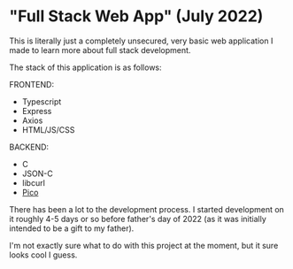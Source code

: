 # "Full Stack Web App" (July 2022)

This is literally just a completely unsecured, very basic web application I made to learn more about full stack development.

The stack of this application is as follows:

FRONTEND:
- Typescript
- Express
- Axios
- HTML/JS/CSS

BACKEND:
- C
- JSON-C
- libcurl
- [Pico](https://github.com/foxweb/pico)

There has been a lot to the development process. I started development on it roughly 4-5 days or so before father's day of 2022 (as it was initially intended to be a gift to my father).

I'm not exactly sure what to do with this project at the moment, but it sure looks cool I guess.
